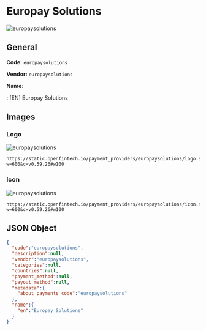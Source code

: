 
# Europay Solutions 
![europaysolutions](https://static.openfintech.io/payment_providers/europaysolutions/logo.svg?w=600&c=v0.59.26#w100)  

## General 
 
**Code:** `europaysolutions` 
 
**Vendor:** `europaysolutions` 
 
**Name:**  
 
:	[EN] Europay Solutions  

## Images 

### Logo 
 
![europaysolutions](https://static.openfintech.io/payment_providers/europaysolutions/logo.svg?w=600&c=v0.59.26#w100)  

```
https://static.openfintech.io/payment_providers/europaysolutions/logo.svg?w=600&c=v0.59.26#w100
```  

### Icon 
 
![europaysolutions](https://static.openfintech.io/payment_providers/europaysolutions/icon.svg?w=600&c=v0.59.26#w100)  

```
https://static.openfintech.io/payment_providers/europaysolutions/icon.svg?w=600&c=v0.59.26#w100
```  

## JSON Object 

```json
{
  "code":"europaysolutions",
  "description":null,
  "vendor":"europaysolutions",
  "categories":null,
  "countries":null,
  "payment_method":null,
  "payout_method":null,
  "metadata":{
    "about_payments_code":"europaysolutions"
  },
  "name":{
    "en":"Europay Solutions"
  }
}
```  
